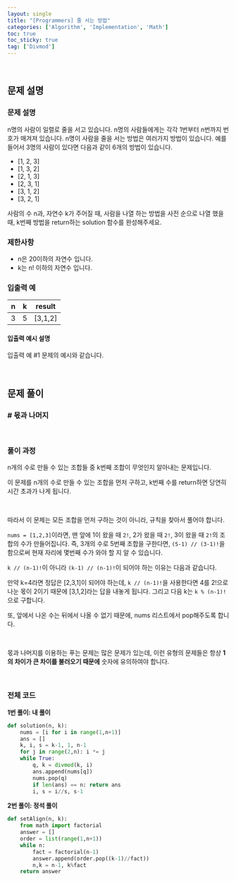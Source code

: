 ```yaml
---
layout: single
title: "[Programmers] 줄 서는 방법"
categories: ['Algorithm', 'Implementation', 'Math']
toc: true
toc_sticky: true
tag: ['Divmod']
---
```




<br>

## 문제 설명

### 문제 설명

n명의 사람이 일렬로 줄을 서고 있습니다. n명의 사람들에게는 각각 1번부터 n번까지 번호가 매겨져 있습니다. n명이 사람을 줄을 서는 방법은 여러가지 방법이 있습니다. 예를 들어서 3명의 사람이 있다면 다음과 같이 6개의 방법이 있습니다.

* [1, 2, 3]
* [1, 3, 2]
* [2, 1, 3]
* [2, 3, 1]
* [3, 1, 2]
* [3, 2, 1]

사람의 수 n과, 자연수 k가 주어질 때, 사람을 나열 하는 방법을 사전 순으로 나열 했을 때, k번째 방법을 return하는 solution 함수를 완성해주세요.

### 제한사항

* n은 20이하의 자연수 입니다.
* k는 n! 이하의 자연수 입니다.

### 입출력 예

| n    | k    | result  |
| ---- | ---- | ------- |
| 3    | 5    | [3,1,2] |

#### 입출력 예시 설명

입출력 예 #1
문제의 예시와 같습니다.

<br>

## 문제 풀이

### \# 몫과 나머지



<br>

### 풀이 과정

n개의 수로 만들 수 있는 조합들 중 k번째 조합이 무엇인지 알아내는 문제입니다. 

이 문제를 n개의 수로 만들 수 있는 조합을 먼저 구하고, k번째 수를 return하면 당연히 시간 초과가 나게 됩니다. 

<br>

따라서 이 문제는 모든 조합을 먼저 구하는 것이 아니라, 규칙을 찾아서 풀어야 합니다. 

`nums = [1,2,3]`이라면, 맨 앞에 1이 왔을 때 `2!`, 2가 왔을 때 `2!`, 3이 왔을 때 `2!`의 조합의 수가 만들어집니다. 즉, 3개의 수로 5번째 조합을 구한다면, `(5-1) // (3-1)!`을 함으로써 현재 자리에 몇번째 수가 와야 할 지 알 수 있습니다. 

`k // (n-1)!`이 아니라 `(k-1) // (n-1)!`이 되어야 하는 이유는 다음과 같습니다. 

만약 k=4라면 정답은 [2,3,1]이 되어야 하는데, `k // (n-1)!`을 사용한다면 4를 2!으로 나눈 몫이 2이기 때문에 [3,1,2]라는 답을 내놓게 됩니다. 그리고 다음 k는 `k % (n-1)!`으로 구합니다. 

또, 앞에서 나온 수는 뒤에서 나올 수 없기 때문에, nums 리스트에서 pop해주도록 합니다. 

<br>

몫과 나머지를 이용하는 푸는 문제는 많은 문제가 있는데, 이런 유형의 문제들은 항상 **1의 차이가 큰 차이를 불러오기 때문에** 숫자에 유의하여야 합니다. 



<br>

### 전체 코드

**1번 풀이: 내 풀이**

```python
def solution(n, k):
    nums = [i for i in range(1,n+1)]
    ans = []
    k, i, s = k-1, 1, n-1
    for j in range(2,n): i *= j
    while True:
        q, k = divmod(k, i)
        ans.append(nums[q])
        nums.pop(q)
        if len(ans) == n: return ans
        i, s = i//s, s-1
```

**2번 풀이: 정석 풀이**

```python
def setAlign(n, k):
    from math import factorial
    answer = []
    order = list(range(1,n+1))
    while n:
        fact = factorial(n-1)
        answer.append(order.pop((k-1)//fact))
        n,k = n-1, k%fact
    return answer
```



<br>

